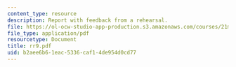```yaml
---
content_type: resource
description: Report with feedback from a rehearsal.
file: https://ol-ocw-studio-app-production.s3.amazonaws.com/courses/21m-873-theater-arts-topics-suburbia-january-iap-2008/b2aee6b61eac5336caf14de954d0cd77_rr9.pdf
file_type: application/pdf
resourcetype: Document
title: rr9.pdf
uid: b2aee6b6-1eac-5336-caf1-4de954d0cd77
---
```

